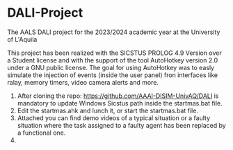 # DALI-Project
The AALS DALI project for the 2023/2024 academic year at the University of L'Aquila

This project has been realized with the SICSTUS PROLOG 4.9 Version over a Student license and with the support of the tool AutoHotkey version 2.0 under a GNU public license.
The goal for using AutoHotkey was to easly simulate the injection of events (inside the user panel) fron interfaces like ralay, memory timers, video camera alerts and more.

1. After cloning the repo: https://github.com/AAAI-DISIM-UnivAQ/DALI
is mandatory to update Windows Sicstus path inside the startmas.bat file.
2. Edit the startmas.ahk and lunch it, or start the startmas.bat file.
3. Attached you can find demo videos of a typical situation or a faulty situation where the task assigned to a faulty agent has been replaced by a functional one.
4. 
